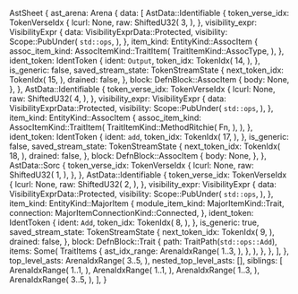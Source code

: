 AstSheet {
    ast_arena: Arena {
        data: [
            AstData::Identifiable {
                token_verse_idx: TokenVerseIdx {
                    lcurl: None,
                    raw: ShiftedU32(
                        3,
                    ),
                },
                visibility_expr: VisibilityExpr {
                    data: VisibilityExprData::Protected,
                    visibility: Scope::PubUnder(
                        `std::ops`,
                    ),
                },
                item_kind: EntityKind::AssocItem {
                    assoc_item_kind: AssocItemKind::TraitItem(
                        TraitItemKind::AssocType,
                    ),
                },
                ident_token: IdentToken {
                    ident: `Output`,
                    token_idx: TokenIdx(
                        14,
                    ),
                },
                is_generic: false,
                saved_stream_state: TokenStreamState {
                    next_token_idx: TokenIdx(
                        15,
                    ),
                    drained: false,
                },
                block: DefnBlock::AssocItem {
                    body: None,
                },
            },
            AstData::Identifiable {
                token_verse_idx: TokenVerseIdx {
                    lcurl: None,
                    raw: ShiftedU32(
                        4,
                    ),
                },
                visibility_expr: VisibilityExpr {
                    data: VisibilityExprData::Protected,
                    visibility: Scope::PubUnder(
                        `std::ops`,
                    ),
                },
                item_kind: EntityKind::AssocItem {
                    assoc_item_kind: AssocItemKind::TraitItem(
                        TraitItemKind::MethodRitchie(
                            Fn,
                        ),
                    ),
                },
                ident_token: IdentToken {
                    ident: `add`,
                    token_idx: TokenIdx(
                        17,
                    ),
                },
                is_generic: false,
                saved_stream_state: TokenStreamState {
                    next_token_idx: TokenIdx(
                        18,
                    ),
                    drained: false,
                },
                block: DefnBlock::AssocItem {
                    body: None,
                },
            },
            AstData::Sorc {
                token_verse_idx: TokenVerseIdx {
                    lcurl: None,
                    raw: ShiftedU32(
                        1,
                    ),
                },
            },
            AstData::Identifiable {
                token_verse_idx: TokenVerseIdx {
                    lcurl: None,
                    raw: ShiftedU32(
                        2,
                    ),
                },
                visibility_expr: VisibilityExpr {
                    data: VisibilityExprData::Protected,
                    visibility: Scope::PubUnder(
                        `std::ops`,
                    ),
                },
                item_kind: EntityKind::MajorItem {
                    module_item_kind: MajorItemKind::Trait,
                    connection: MajorItemConnectionKind::Connected,
                },
                ident_token: IdentToken {
                    ident: `Add`,
                    token_idx: TokenIdx(
                        8,
                    ),
                },
                is_generic: true,
                saved_stream_state: TokenStreamState {
                    next_token_idx: TokenIdx(
                        9,
                    ),
                    drained: false,
                },
                block: DefnBlock::Trait {
                    path: TraitPath(`std::ops::Add`),
                    items: Some(
                        TraitItems {
                            ast_idx_range: ArenaIdxRange(
                                1..3,
                            ),
                        },
                    ),
                },
            },
        ],
    },
    top_level_asts: ArenaIdxRange(
        3..5,
    ),
    nested_top_level_asts: [],
    siblings: [
        ArenaIdxRange(
            1..1,
        ),
        ArenaIdxRange(
            1..1,
        ),
        ArenaIdxRange(
            1..3,
        ),
        ArenaIdxRange(
            3..5,
        ),
    ],
}